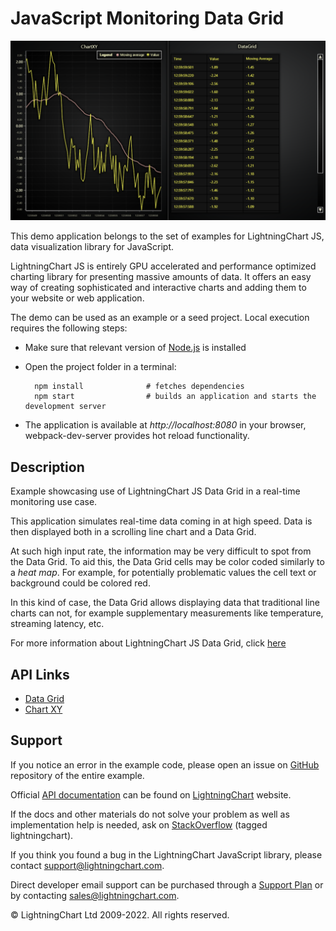# JavaScript Monitoring Data Grid

![JavaScript Monitoring Data Grid](dataGridMonitoring-darkGold.png)

This demo application belongs to the set of examples for LightningChart JS, data visualization library for JavaScript.

LightningChart JS is entirely GPU accelerated and performance optimized charting library for presenting massive amounts of data. It offers an easy way of creating sophisticated and interactive charts and adding them to your website or web application.

The demo can be used as an example or a seed project. Local execution requires the following steps:

-   Make sure that relevant version of [Node.js](https://nodejs.org/en/download/) is installed
-   Open the project folder in a terminal:

          npm install              # fetches dependencies
          npm start                # builds an application and starts the development server

-   The application is available at _http://localhost:8080_ in your browser, webpack-dev-server provides hot reload functionality.


## Description

Example showcasing use of LightningChart JS Data Grid in a real-time monitoring use case.

This application simulates real-time data coming in at high speed.
Data is then displayed both in a scrolling line chart and a Data Grid.

At such high input rate, the information may be very difficult to spot from the Data Grid. To aid this, the Data Grid cells may be color coded similarly to a _heat map_. For example, for potentially problematic values the cell text or background could be colored red.

In this kind of case, the Data Grid allows displaying data that traditional line charts can not, for example supplementary measurements like temperature, streaming latency, etc.

For more information about LightningChart JS Data Grid, click [here](https://lightningchart.com/js-charts/datagrid/)


## API Links

* [Data Grid]
* [Chart XY]


## Support

If you notice an error in the example code, please open an issue on [GitHub][0] repository of the entire example.

Official [API documentation][1] can be found on [LightningChart][2] website.

If the docs and other materials do not solve your problem as well as implementation help is needed, ask on [StackOverflow][3] (tagged lightningchart).

If you think you found a bug in the LightningChart JavaScript library, please contact support@lightningchart.com.

Direct developer email support can be purchased through a [Support Plan][4] or by contacting sales@lightningchart.com.

[0]: https://github.com/Arction/
[1]: https://lightningchart.com/lightningchart-js-api-documentation/
[2]: https://lightningchart.com
[3]: https://stackoverflow.com/questions/tagged/lightningchart
[4]: https://lightningchart.com/support-services/

© LightningChart Ltd 2009-2022. All rights reserved.


[Data Grid]: https://lightningchart.com/lightningchart-js-api-documentation/v4.1.0/classes/DataGrid.html
[Chart XY]: https://lightningchart.com/lightningchart-js-api-documentation/v4.1.0/classes/ChartXY.html

